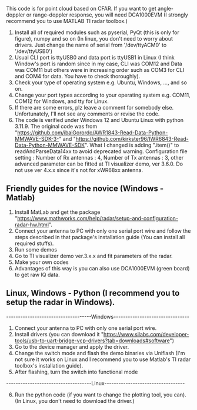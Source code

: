 This code is for point cloud based on CFAR. If you want to get angle-doppler or range-doppler response, you will need DCA1000EVM (I strongly recommend you to use MATLAB TI radar toolbox.)
1. Install all of required modules such as pyserial, PyQt (this is only for figure), numpy and so on (In linux, you don't need to worry about drivers. Just change the name of serial from '/dev/ttyACM0' to '/dev/ttyUSB0')
2. Usual CLI port is ttyUSB0 and data port is ttyUSB1 in Linux (I think Window's port is random since in my case, CLI was COM12 and Data was COM11 but others were in increasing order such as COM3 for CLI and COM4 for data. You have to check thoroughly).
4. Check your type of operating system e.g. Ubuntu, Windows, ..., and so on.
5. Change your port types according to your operating system e.g. COM11, COM12 for Windows, and tty for Linux.
6. If there are some errors, plz leave a comment for somebody else. Unfortunately, I'll not see any comments or revise the code.
7. The code is verified under Windows 12 and Ubuntu Linux with python 3.11.9.
The original code was from "https://github.com/ibaiGorordo/AWR1843-Read-Data-Python-MMWAVE-SDK-3-" and "https://github.com/kirkster96/IWR6843-Read-Data-Python-MMWAVE-SDK". What I changed is adding ".item()" to readAndParseData14xx to avoid deprecated warning.
Configuration file setting : Number of Rx antennas : 4, Number of Tx antennas : 3, other advanced parameter can be fitted at TI visualizer demo, ver 3.6.0. Do not use ver 4.x.x since it's not for xWR68xx antenna.


Friendly guides for the novice (Windows - Matlab)
---------------------------------------------------------------------------
1. Install MatLab and get the package "https://www.mathworks.com/help/radar/setup-and-configuration-radar-hw.html". 
2. Connect your antenna to PC with only one serial port wire and follow the steps described in that package's installation guide (You can install all required stuffs).
3. Run some demos
4. Go to TI visualizer demo ver.3.x.x and fit parameters of the radar.
5. Make your own codes
6. Advantages of this way is you can also use DCA1000EVM (green board) to get raw IQ data.

Linux, Windows - Python (I recommend you to setup the radar in Windows).
---------------------------------------------------------------------------
------------------------------------Windows--------------------------------
1. Connect your antenna to PC with only one serial port wire.
2. Install drivers (you can download it "https://www.silabs.com/developer-tools/usb-to-uart-bridge-vcp-drivers?tab=downloads#software")
3. Go to the device manager and apply the driver.
4. Change the switch mode and flash the demo binaries via Uniflash (I'm not sure it works on Linux and I recommend you to use Matlab's TI radar toolbox's installation guide).
5. After flashing, turn the switch into functional mode
   
------------------------------------Linux----------------------------------

6. Run the python code (if you want to change the plotting tool, you can).
(In Linux, you don't need to download the driver.)
